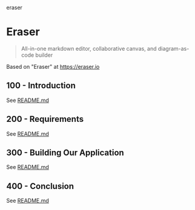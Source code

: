 eraser
# Eraser

> All-in-one markdown editor, collaborative canvas, and diagram-as-code builder

Based on "Eraser" at https://eraser.io

## 100 - Introduction

See [README.md](./100/README.md)

## 200 - Requirements

See [README.md](./200/README.md)

## 300 - Building Our Application

See [README.md](./300/README.md)

## 400 - Conclusion

See [README.md](./400/README.md)
